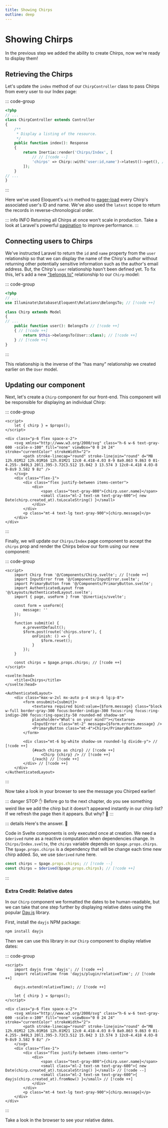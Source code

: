 ```yaml
---
title: Showing Chirps
outline: deep
---
```


# Showing Chirps

In the previous step we added the ability to create Chirps, now we're ready to display them!

## Retrieving the Chirps

Let's update the `index` method of our `ChirpController` class to pass Chirps from every user to our Index page:

::: code-group
```php [app/Http/Controllers/ChirpController.php]
<?php
// ...
class ChirpController extends Controller
{
    /**
     * Display a listing of the resource.
     */
    public function index(): Response
    {
        return Inertia::render('Chirps/Index', [
            // // [!code --]
            'chirps' => Chirp::with('user:id,name')->latest()->get(), // [!code ++]
        ]);
    }
// ...
}
```
:::

Here we've used Eloquent's `with` method to [eager-load](https://laravel.com/docs/eloquent-relationships#eager-loading) every Chirp's associated user's ID and name. We've also used the `latest` scope to return the records in reverse-chronological order.

::: info INFO
Returning all Chirps at once won't scale in production. Take a look at Laravel's powerful [pagination](https://laravel.com/docs/pagination) to improve performance.
:::

## Connecting users to Chirps

We've instructed Laravel to return the `id` and `name` property from the `user` relationship so that we can display the name of the Chirp's author without returning other potentially sensitive information such as the author's email address. But, the Chirp's `user` relationship hasn't been defined yet. To fix this, let's add a new ["belongs to"](https://laravel.com/docs/eloquent-relationships#one-to-many-inverse) relationship to our `Chirp` model:

::: code-group
```php [app/Models/Chirp.php]
<?php
// ...
use Illuminate\Database\Eloquent\Relations\BelongsTo; // [!code ++]
 
class Chirp extends Model
{
// ...
    public function user(): BelongsTo // [!code ++]
    { // [!code ++]
        return $this->belongsTo(User::class); // [!code ++]
    } // [!code ++]
}
```
:::

This relationship is the inverse of the "has many" relationship we created earlier on the `User` model.

## Updating our component

Next, let's create a `Chirp` component for our front-end. This component will be responsible for displaying an individual Chirp:

::: code-group
```svelte [resources/js/Components/Chirp.svelte]
<script>
    let { chirp } = $props();
</script>

<div class="p-6 flex space-x-2">
    <svg xmlns="http://www.w3.org/2000/svg" class="h-6 w-6 text-gray-600 -scale-x-100" fill="none" viewBox="0 0 24 24" stroke="currentColor" strokeWidth="2">
        <path stroke-linecap="round" stroke-linejoin="round" d="M8 12h.01M12 12h.01M16 12h.01M21 12c0 4.418-4.03 8-9 8a9.863 9.863 0 01-4.255-.949L3 20l1.395-3.72C3.512 15.042 3 13.574 3 12c0-4.418 4.03-8 9-8s9 3.582 9 8z" />
    </svg>
    <div class="flex-1">
        <div class="flex justify-between items-center">
            <div>
                <span class="text-gray-800">{chirp.user.name}</span>
                <small class="ml-2 text-sm text-gray-600">{ new Date(chirp.created_at).toLocaleString() }</small>
            </div>
        </div>
        <p class="mt-4 text-lg text-gray-900">{chirp.message}</p>
    </div>
</div>
```
:::

Finally, we will update our `Chirps/Index` page component to accept the `chirps` prop and render the Chirps below our form using our new component:

::: code-group
```svelte [resources/js/Pages/Chirps/Index.svelte]
<script>
    import Chirp from '@/Components/Chirp.svelte'; // [!code ++]
    import InputError from '@/Components/InputError.svelte';
    import PrimaryButton from '@/Components/PrimaryButton.svelte';
    import AuthenticatedLayout from '@/Layouts/AuthenticatedLayout.svelte';
    import { page, useForm } from '@inertiajs/svelte';

    const form = useForm({
        message: ''
    });
    
    function submit(e) {
        e.preventDefault();
        $form.post(route('chirps.store'), {
            onFinish: () => {
                $form.reset();
            }
        });
    }

    const chirps = $page.props.chirps; // [!code ++]
</script>

<svelte:head>
    <title>Chirps</title>
</svelte:head>

<AuthenticatedLayout>
    <div class="max-w-2xl mx-auto p-4 sm:p-6 lg:p-8">
        <form onsubmit={submit}>
            <textarea required bind:value={$form.message} class="block w-full border-gray-300 focus:border-indigo-300 focus:ring focus:ring-indigo-200 focus:ring-opacity-50 rounded-md shadow-sm"
            placeholder="What's on your mind?"></textarea>
            <InputError class="mt-2" message={$form.errors.message} />
            <PrimaryButton class="mt-4">Chirp</PrimaryButton>
        </form>

        <div class="mt-6 bg-white shadow-sm rounded-lg divide-y"> // [!code ++]
            {#each chirps as chirp} // [!code ++]
                <Chirp {chirp} /> // [!code ++]
            {/each} // [!code ++]
        </div> // [!code ++]
    </div>
</AuthenticatedLayout>
```
:::

Now take a look in your browser to see the message you Chirped earlier!

::: danger STOP ✋
Before go to the next chapter, do you see something weird like we add the chirp but it doesn't appeared instantly in our chirp list? If we refresh the page then it appears. But why? 🧐
:::

::: details Here's the answer. 👀


Code in Svelte components is only executed once at creation. We need a `$derived` rune as a reactive computation when dependencies change. In `Chirps/Index.svelte`, the `chirps` variable depends on `$page.props.chirps`. The `$page.props.chirps` is a dependency that will be change each time new chirp added. So, we use `$derived` rune here.

```js
const chirps = $page.props.chirps; // [!code --]
const chirps = $derived($page.props.chirps); // [!code ++]
```
:::

### Extra Credit: Relative dates

In our `Chirp` component we formatted the dates to be human-readable, but we can take that one step further by displaying relative dates using the popular [Day.js](https://day.js.org/) library.

First, install the `dayjs` NPM package:

```bash
npm install dayjs
```

Then we can use this library in our `Chirp` component to display relative dates:

::: code-group
```svelte [resources/js/Components/Chirp.svelte]
<script>
    import dayjs from 'dayjs'; // [!code ++]
    import relativeTime from 'dayjs/plugin/relativeTime'; // [!code ++]

    dayjs.extend(relativeTime); // [!code ++]

    let { chirp } = $props();
</script>

<div class="p-6 flex space-x-2">
    <svg xmlns="http://www.w3.org/2000/svg" class="h-6 w-6 text-gray-600 -scale-x-100" fill="none" viewBox="0 0 24 24" stroke="currentColor" strokeWidth="2">
        <path stroke-linecap="round" stroke-linejoin="round" d="M8 12h.01M12 12h.01M16 12h.01M21 12c0 4.418-4.03 8-9 8a9.863 9.863 0 01-4.255-.949L3 20l1.395-3.72C3.512 15.042 3 13.574 3 12c0-4.418 4.03-8 9-8s9 3.582 9 8z" />
    </svg>
    <div class="flex-1">
        <div class="flex justify-between items-center">
            <div>
                <span class="text-gray-800">{chirp.user.name}</span>
                <small class="ml-2 text-sm text-gray-600">{ new Date(chirp.created_at).toLocaleString() }</small> // [!code --]
                <small class="ml-2 text-sm text-gray-600">{ dayjs(chirp.created_at).fromNow() }</small> // [!code ++]
            </div>
        </div>
        <p class="mt-4 text-lg text-gray-900">{chirp.message}</p>
    </div>
</div>
```
:::

Take a look in the browser to see your relative dates.